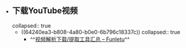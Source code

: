 - ## 下载YouTube视频
  collapsed:: true
	- ((64240ea3-b808-4a80-b0e0-6b796c18337c))
	  collapsed:: true
		- ^^[视频解析下载/提取工具汇总 – Funletu](https://funletu.com/9151/.html)^^